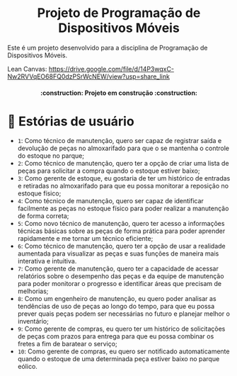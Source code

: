 <h1 align="center"> Projeto de Programação de Dispositivos Móveis </h1>

Este é um projeto desenvolvido para a disciplina de Programação de Dispositivos Móveis.

Lean Canvas: https://drive.google.com/file/d/14P3wqxC-Nw2RVVqEO68FQ0dzPSrWcNEW/view?usp=share_link

<h4 align="center"> 
    :construction:  Projeto em construção  :construction:
</h4>

# :book: Estórias de usuário

- `1`: Como técnico de manutenção, quero ser capaz de registrar saída e devolução de peças no almoxarifado para que o se mantenha o controle do estoque no parque;
- `2`: Como técnico de manutenção, quero ter a opção de criar uma lista de peças para solicitar a compra quando o estoque estiver baixo;
- `3`: Como gerente de estoque, eu gostaria de ter um histórico de entradas e retiradas no almoxarifado para que eu possa monitorar a reposição no estoque físico;
- `4`: Como técnico de manutenção, quero ser capaz de identificar facilmente as peças no estoque físico para poder realizar a manutenção de forma correta;
- `5`: Como novo técnico de manutenção, quero ter acesso a informações técnicas básicas sobre as peças de forma prática para poder aprender rapidamente e me tornar um técnico eficiente;
- `6`: Como técnico de manutenção, quero ter a opção de usar a realidade aumentada para visualizar as peças e suas funções de maneira mais interativa e intuitiva.
- `7`: Como gerente de manutenção, quero ter a capacidade de acessar relatórios sobre o desempenho das peças e da equipe de manutenção para poder monitorar o progresso e identificar áreas que precisam de melhorias;
- `8`: Como um engenheiro de manutenção, eu quero poder analisar as tendências de uso de peças ao longo do tempo, para que eu possa prever quais peças podem ser necessárias no futuro e planejar melhor o inventário;
- `9`: Como gerente de compras, eu quero ter um histórico de solicitações de peças com prazos para entrega para que eu possa combinar os fretes a fim de baratear o serviço;
- `10`: Como gerente de compras, eu quero ser notificado automaticamente quando o estoque de uma determinada peça estiver baixo no parque eólico.

